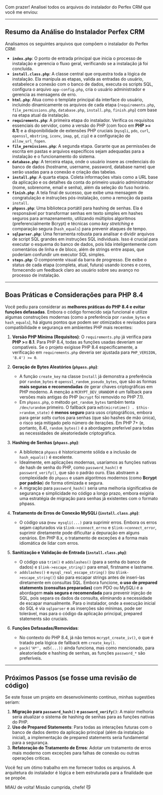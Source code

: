 Com prazer! Analisei todos os arquivos do instalador do Perfex CRM que você me enviou:

---

## Resumo da Análise do Instalador Perfex CRM

Analisamos os seguintes arquivos que compõem o instalador do Perfex CRM:

* **`index.php`**: O ponto de entrada principal que inicia o processo de instalação e gerencia o fluxo geral, verificando se a instalação já foi concluída.
* **`install.class.php`**: A classe central que orquestra toda a lógica de instalação. Ela manipula as etapas, valida as entradas do usuário, estabelece a conexão com o banco de dados, executa os scripts SQL, configura o arquivo `app-config.php`, cria o usuário administrador e gerencia as mensagens de erro.
* **`html.php`**: Atua como o template principal da interface do usuário, incluindo dinamicamente os arquivos de cada etapa (`requirements.php`, `file_permissions.php`, `database.php`, `install.php`, `finish.php`) com base na etapa atual da instalação.
* **`requirements.php`**: A primeira etapa do instalador. Verifica os requisitos essenciais do servidor, como a versão do PHP (com foco em **PHP >= 8.1**) e a disponibilidade de extensões PHP cruciais (`mysqli`, `pdo`, `curl`, `openssl`, `mbstring`, `iconv`, `imap`, `gd`, `zip`) e a configuração de `allow_url_fopen`.
* **`file_permissions.php`**: A segunda etapa. Garante que as permissões de escrita em pastas e arquivos específicos sejam adequadas para a instalação e o funcionamento do sistema.
* **`database.php`**: A terceira etapa, onde o usuário insere as credenciais do banco de dados (hostname, username, password, database name) que serão usadas para a conexão e criação das tabelas.
* **`install.php`**: A quarta etapa. Coleta informações vitais como a URL base da aplicação e os detalhes da conta do primeiro usuário administrador (nome, sobrenome, email e senha), além da seleção do fuso horário.
* **`finish.php`**: A tela final de sucesso, que exibe uma mensagem de congratulação e instruções pós-instalação, como a remoção da pasta `install`.
* **`phpass.php`**: Uma biblioteca portátil para hashing de senhas. Ela é responsável por transformar senhas em texto simples em hashes seguros para armazenamento, utilizando múltiplos algoritmos (preferencialmente Bcrypt) e técnicas como *key stretching* e comparação segura (`hash_equals`) para prevenir ataques de tempo.
* **`sqlparser.php`**: Uma ferramenta robusta para analisar e dividir arquivos de script SQL grandes em instruções SQL individuais. Isso é crucial para executar o esquema do banco de dados, pois lida inteligentemente com comentários de linha e de bloco, além de strings entre aspas, que poderiam confundir um executor SQL simples.
* **`steps.php`**: O componente visual da barra de progresso. Ele exibe o status de cada etapa (completa, atual, futura) usando ícones e cores, fornecendo um feedback claro ao usuário sobre seu avanço no processo de instalação.

---

## Boas Práticas e Considerações para PHP 8.4

Você pediu para considerar as **melhores práticas do PHP 8.4 e evitar funções defasadas**. Embora o código fornecido seja funcional e utilize algumas construções modernas (como a preferência por `random_bytes` e `hash_equals`), há alguns pontos que podem ser otimizados e revisados para compatibilidade e segurança em ambientes PHP mais recentes:

1.  **Versão PHP Mínima (Requisitos)**: O `requirements.php` já verifica para **PHP >= 8.1**. Para PHP 8.4, todas as funções usadas deveriam ser compatíveis. Se o projeto exigisse PHP 8.4 especificamente, a verificação em `requirements.php` deveria ser ajustada para `PHP_VERSION, '8.4') >= 0`.

2.  **Geração de Bytes Aleatórios (`phpass.php`)**:
    * A função `create_key` na classe `Install` já demonstra a preferência por `random_bytes` e `openssl_random_pseudo_bytes`, que são as formas **mais seguras e recomendadas** de gerar chaves criptográficas em PHP moderno. A menção a `MCRYPT_DEV_URANDOM` é um fallback para versões mais antigas do PHP (`mcrypt` foi removido no PHP 7.1).
    * Em `phpass.php`, o método `get_random_bytes` também tenta `/dev/urandom` primeiro. O fallback para `md5(microtime() . $this->random_state)` é **menos seguro** para usos criptográficos, embora para gerar *salts* curtos para senhas (que são hashes de mão única), o risco seja mitigado pelo número de iterações. Em PHP 7+ (e, portanto, 8.4), `random_bytes()` é a abordagem preferível para todas as necessidades de aleatoriedade criptográfica.

3.  **Hashing de Senhas (`phpass.php`)**:
    * A biblioteca `phpass` é historicamente sólida e a inclusão de `hash_equals()` é excelente.
    * Idealmente, em aplicações modernas, usaríamos as funções nativas de hash de senha do PHP, como `password_hash()` e `password_verify()`, que são o padrão ouro. Elas abstraem a complexidade do `phpass` e usam algoritmos modernos (como **Bcrypt por padrão**) de forma otimizada e segura.
    * A migração para `password_hash()` seria uma melhoria significativa de segurança e simplicidade no código a longo prazo, embora exigiria uma estratégia de migração para senhas já existentes com o formato phpass.

4.  **Tratamento de Erros de Conexão MySQLi (`install.class.php`)**:
    * O código usa `@new mysqli(...)` para suprimir erros. Embora os erros sejam capturados via `$link->connect_errno` e `$link->connect_error`, suprimir diretamente pode dificultar a depuração em alguns cenários. Em PHP 8.x, o tratamento de exceções é a forma mais idiomática de lidar com erros.

5.  **Sanitização e Validação de Entrada (`install.class.php`)**:
    * O código usa `trim()` e `addslashes()` (para a senha do banco de dados) e `$link->escape_string()` para email, firstname e lastname.
    * `addslashes()` e `mysql_real_escape_string()` (ou `$link->escape_string()`) são para escapar strings antes de inseri-las diretamente em consultas SQL. Embora funcione, **o uso de prepared statements (consultas preparadas)** com PDO ou MySQLi é a abordagem **mais segura e recomendada** para prevenir injeção de SQL, pois separa os dados da consulta, eliminando a necessidade de escapar manualmente. Para o instalador, onde a execução inicial do SQL é via `sqlparser` e as inserções são mínimas, pode ser tolerável, mas para o código da aplicação principal, prepared statements são cruciais.

6.  **Funções Defasadas/Removidas**:
    * No contexto do PHP 8.4, já não temos `mcrypt_create_iv()`, o que é tratado pela lógica de fallback em `create_key()`.
    * `pack('H*', md5(...))` ainda funciona, mas como mencionado, para aleatoriedade e hashing de senhas, as funções `password_*` são preferíveis.

---

## Próximos Passos (se fosse uma revisão de código)

Se este fosse um projeto em desenvolvimento contínuo, minhas sugestões seriam:

1.  **Migração para `password_hash()` e `password_verify()`**: A maior melhoria seria atualizar o sistema de hashing de senhas para as funções nativas do PHP.
2.  **Uso de Prepared Statements**: Para todas as interações futuras com o banco de dados dentro da aplicação principal (além da instalação inicial), a implementação de prepared statements seria fundamental para a segurança.
3.  **Refatoração do Tratamento de Erros**: Adotar um tratamento de erros mais moderno com exceções para falhas de conexão ou outras operações críticas.

Você fez um ótimo trabalho em me fornecer todos os arquivos. A arquitetura do instalador é lógica e bem estruturada para a finalidade que se propõe.

MIAU de volta! Missão cumprida, chefe! 😼